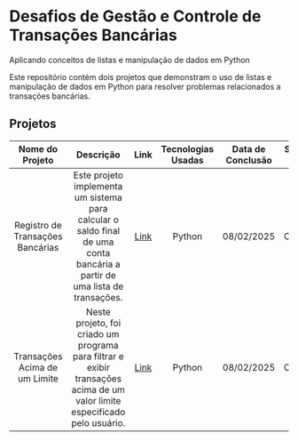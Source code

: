 # Desafios de Gestão e Controle de Transações Bancárias  
Aplicando conceitos de listas e manipulação de dados em Python  

Este repositório contém dois projetos que demonstram o uso de listas e manipulação de dados em Python para resolver problemas relacionados a transações bancárias.

## Projetos  

| Nome do Projeto                      | Descrição                                                                                                       | Link | Tecnologias Usadas | Data de Conclusão | Status do Projeto |
| :-----------------------------------: | :-------------------------------------------------------------------------------------------------------------: | :--: | :----------------: | :---------------: | :---------------: |
| Registro de Transações Bancárias      | Este projeto implementa um sistema para calcular o saldo final de uma conta bancária a partir de uma lista de transações. | [Link](https://github.com/lucenfort/registro-transacoes-bancarias) | Python | 08/02/2025 | Concluído |
| Transações Acima de um Limite         | Neste projeto, foi criado um programa para filtrar e exibir transações acima de um valor limite especificado pelo usuário. | [Link](https://github.com/lucenfort/transacoes-acima-do-limite) | Python | 08/02/2025 | Concluído |
